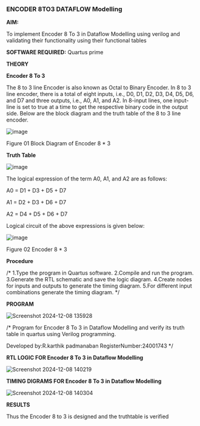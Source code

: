 ### ENCODER 8TO3 DATAFLOW Modelling

**AIM:**

To implement  Encoder 8 To 3 in Dataflow Modelling using verilog and validating their functionality using their functional tables

**SOFTWARE REQUIRED:** Quartus prime

**THEORY**

**Encoder 8 To 3**

The 8 to 3 line Encoder is also known as Octal to Binary Encoder. In 8 to 3 line encoder, there is a total of eight inputs, i.e., D0, D1, D2, D3, D4, D5, D6, and D7 and three outputs, i.e., A0, A1, and A2. In 8-input lines, one input-line is set to true at a time to get the respective binary code in the output side. Below are the block diagram and the truth table of the 8 to 3 line encoder.

![image](https://github.com/naavaneetha/ENCODER8TO3DATAFLOW/assets/154305477/0bc242c1-eb9e-4c47-afe5-30428470efc3)

Figure 01  Block Diagram of Encoder 8 * 3

**Truth Table**

![image](https://github.com/naavaneetha/ENCODER8TO3DATAFLOW/assets/154305477/35496b14-ae6e-4cd1-9abd-d6736b576575)

The logical expression of the term A0, A1, and A2 are as follows:

A0 = D1 + D3 + D5 + D7

A1 = D2 + D3 + D6 + D7

A2 = D4 + D5 + D6 + D7

Logical circuit of the above expressions is given below:

![image](https://github.com/naavaneetha/ENCODER8TO3DATAFLOW/assets/154305477/95acaee6-c873-4c75-89eb-ef09fb158053)

Figure 02  Encoder 8 * 3

**Procedure**

 /* 1.Type the program in Quartus software. 2.Compile and run the program. 3.Generate
 the RTL schematic and save the logic diagram. 4.Create nodes for inputs and outputs to
 generate the timing diagram. 5.For different input combinations generate
 the timing diagram. */

**PROGRAM**


![Screenshot 2024-12-08 135928](https://github.com/user-attachments/assets/f9dd38f2-f0ef-4b97-bc0c-6c7f911f59de)

/* Program for Encoder 8 To 3 in Dataflow Modelling and verify its truth table in quartus using Verilog programming. 

Developed by:R.karthik padmanaban
RegisterNumber:24001743
*/

**RTL LOGIC FOR Encoder 8 To 3 in Dataflow Modelling**

![Screenshot 2024-12-08 140219](https://github.com/user-attachments/assets/7a3485a5-6724-48c5-8620-603d3877db0d)


**TIMING DIGRAMS FOR Encoder 8 To 3 in Dataflow Modelling**

![Screenshot 2024-12-08 140304](https://github.com/user-attachments/assets/1e7fd1b5-c0ae-4706-8fc5-c780e0ff806d)


**RESULTS**

 Thus the Encoder 8 to 3 is designed and the truthtable is verified




